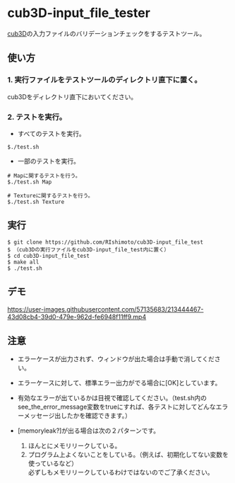 
# cub3D-input_file_tester
[cub3D](https://github.com/RIshimoto/cub3D)の入力ファイルのバリデーションチェックをするテストツール。

## 使い方
### 1. 実行ファイルをテストツールのディレクトリ直下に置く。 
cub3Dをディレクトリ直下においてください。

### 2. テストを実行。 
- すべてのテストを実行。
```
$./test.sh
```
- 一部のテストを実行。
```
# Mapに関するテストを行う。
$./test.sh Map

# Textureに関するテストを行う。
$./test.sh Texture
```

## 実行
```
$ git clone https://github.com/RIshimoto/cub3D-input_file_test
$ （cub3Dの実行ファイルをcub3D-input_file_test内に置く）
$ cd cub3D-input_file_test
$ make all
$ ./test.sh
```

## デモ
https://user-images.githubusercontent.com/57135683/213444467-43d08cb4-39d0-479e-962d-fe6948f11ff9.mp4

## 注意 
- エラーケースが出力されず、ウィンドウが出た場合は手動で消してください。  
- エラーケースに対して、標準エラー出力がでる場合に[OK]としています。
- 有効なエラーが出ているかは目視で確認してください。（test.sh内のsee_the_error_message変数をtrueにすれば、各テストに対してどんなエラーメッセージ出したかを確認できます。）

- [memoryleak?]が出る場合は次の２パターンです。  
  1. ほんとにメモリリークしている。  
  2. プログラム上よくないことをしている。（例えば、初期化してない変数を使っているなど）  
必ずしもメモリリークしているわけではないのでご了承ください。   
